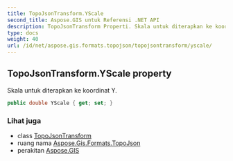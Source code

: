 ```yaml
---
title: TopoJsonTransform.YScale
second_title: Aspose.GIS untuk Referensi .NET API
description: TopoJsonTransform Properti. Skala untuk diterapkan ke koordinat Y.
type: docs
weight: 40
url: /id/net/aspose.gis.formats.topojson/topojsontransform/yscale/
---
```

## TopoJsonTransform.YScale property

Skala untuk diterapkan ke koordinat Y.

```csharp
public double YScale { get; set; }
```

### Lihat juga

* class [TopoJsonTransform](../)
* ruang nama [Aspose.Gis.Formats.TopoJson](../../topojsontransform/)
* perakitan [Aspose.GIS](../../../)


